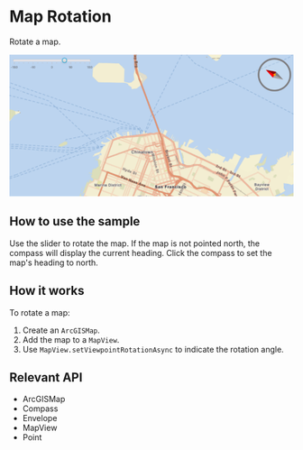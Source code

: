 # Map Rotation

Rotate a map.

![](MapRotation.png)

## How to use the sample

Use the slider to rotate the map. If the map is not pointed north, the compass will display the current heading.
Click the compass to set the map's heading to north.

## How it works

To rotate a map:

1. Create an `ArcGISMap`.
2. Add the map to a `MapView`.
3. Use `MapView.setViewpointRotationAsync` to indicate the rotation angle.

## Relevant API

* ArcGISMap
* Compass
* Envelope
* MapView
* Point
